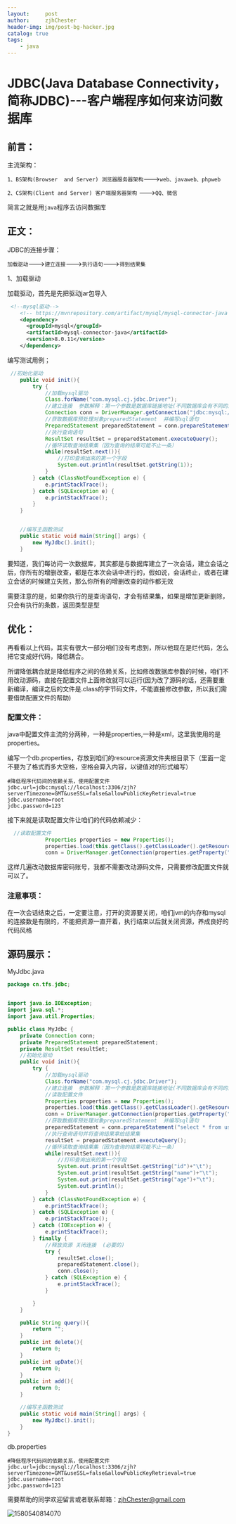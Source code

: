 ```yaml
---
layout:     post
author:     zjhChester
header-img: img/post-bg-hacker.jpg
catalog: true
tags:
    - java
---
```

# JDBC(Java Database Connectivity，简称JDBC)---客户端程序如何来访问数据库

## 前言：

主流架构：

`1、BS架构(Browser  and Server) 浏览器服务器架构`--->`web、javaweb、phpweb`

`2、CS架构(Client and Server) 客户端服务器架构` --->`QQ、微信`

简言之就是用`java`程序去访问数据库

## 正文：

JDBC的连接步骤：

`加载驱动`--->`建立连接`--->`执行语句`--->`得到结果集`

1、加载驱动

加载驱动，首先是先把驱动jar包导入

~~~xml
 <!--mysql驱动-->
    <!-- https://mvnrepository.com/artifact/mysql/mysql-connector-java -->
    <dependency>
      <groupId>mysql</groupId>
      <artifactId>mysql-connector-java</artifactId>
      <version>8.0.11</version>
    </dependency>
~~~

编写测试用例；

~~~java
 //初始化驱动
    public void init(){
        try {
            //加载mysql驱动
            Class.forName("com.mysql.cj.jdbc.Driver");
            //建立连接  参数解释：第一个参数是数据库链接地址(不同数据库会有不同的连接地址，由数据库厂商提供)，第二个参数是用户名，第三个参数是密码
            Connection conn = DriverManager.getConnection("jdbc:mysql://localhost:3306/zjh?serverTimezone=GMT&useSSL=false&allowPublicKeyRetrieval=true", "root", "123");
            //获取数据库预处理对象preparedStatement  并编写sql语句
            PreparedStatement preparedStatement = conn.prepareStatement("select * from user");
            //执行查询语句
            ResultSet resultSet = preparedStatement.executeQuery();
            //循环读取查询结果集（因为查询的结果可能不止一条）
            while(resultSet.next()){
                //打印查询出来的第一个字段
                System.out.println(resultSet.getString(1));
            }
        } catch (ClassNotFoundException e) {
            e.printStackTrace();
        } catch (SQLException e) {
            e.printStackTrace();
        }
    }


    //编写主函数测试
    public static void main(String[] args) {
        new MyJdbc().init();
    }

~~~

要知道，我们每访问一次数据库，其实都是与数据库建立了一次会话，建立会话之后，你所有的增删改查，都是在本次会话中进行的，假如说，会话终止，或者在建立会话的时候建立失败，那么你所有的增删改查的动作都无效

需要注意的是，如果你执行的是查询语句，才会有结果集，如果是增加更新删除，只会有执行的条数，返回类型是型

## 优化：

再看看以上代码，其实有很大一部分咱们没有考虑到，所以他现在是烂代码，怎么把它变成好代码，降低耦合。

所谓降低耦合就是降低程序之间的依赖关系，比如修改数据库参数的时候，咱们不用改动源码，直接在配置文件上面修改就可以运行(因为改了源码的话，还需要重新编译，编译之后的文件是.class的字节码文件，不能直接修改参数，所以我们需要借助配置文件的帮助)

### 配置文件：

java中配置文件主流的分两种，一种是properties,一种是xml，这里我使用的是properties。

编写一个db.properties，存放到咱们的resource资源文件夹根目录下（里面一定不要为了格式而多大空格，空格会算入内容，以键值对的形式编写）

~~~properties
#降低程序代码间的依赖关系，使用配置文件
jdbc.url=jdbc:mysql://localhost:3306/zjh?serverTimezone=GMT&useSSL=false&allowPublicKeyRetrieval=true
jdbc.username=root
jdbc.password=123
~~~

接下来就是读取配置文件让咱们的代码依赖减少：

~~~java
  //读取配置文件
            Properties properties = new Properties();
            properties.load(this.getClass().getClassLoader().getResourceAsStream("db.properties"));
            conn = DriverManager.getConnection(properties.getProperty("jdbc.url"),properties.getProperty("jdbc.username") ,properties.getProperty("jdbc.password") );
~~~

这样几遍改动数据库密码账号，我都不需要改动源码文件，只需要修改配置文件就可以了。

### 注意事项：

在一次会话结束之后，一定要注意，打开的资源要关闭，咱们jvm的内存和mysql的连接数是有限的，不能把资源一直开着，执行结束以后就关闭资源，养成良好的代码风格

## 源码展示：

MyJdbc.java

~~~java
package cn.tfs.jdbc;


import java.io.IOException;
import java.sql.*;
import java.util.Properties;

public class MyJdbc {
    private Connection conn;
    private PreparedStatement preparedStatement;
    private ResultSet resultSet;
    //初始化驱动
    public void init(){
        try {
            //加载mysql驱动
            Class.forName("com.mysql.cj.jdbc.Driver");
            //建立连接  参数解释：第一个参数是数据库链接地址(不同数据库会有不同的连接地址，由数据库厂商提供)，第二个参数是用户名，第三个参数是密码
            //读取配置文件
            Properties properties = new Properties();
            properties.load(this.getClass().getClassLoader().getResourceAsStream("db.properties"));
            conn = DriverManager.getConnection(properties.getProperty("jdbc.url"),properties.getProperty("jdbc.username") ,properties.getProperty("jdbc.password") );
            //获取数据库预处理对象preparedStatement  并编写sql语句
            preparedStatement = conn.prepareStatement("select * from user");
            //执行查询语句并将查询结果拿给结果集
            resultSet = preparedStatement.executeQuery();
            //循环读取查询结果集（因为查询的结果可能不止一条）
            while(resultSet.next()){
                //打印查询出来的第一个字段
                System.out.print(resultSet.getString("id")+"\t");
                System.out.print(resultSet.getString("name")+"\t");
                System.out.print(resultSet.getString("age")+"\t");
                System.out.println();
            }
        } catch (ClassNotFoundException e) {
            e.printStackTrace();
        } catch (SQLException e) {
            e.printStackTrace();
        } catch (IOException e) {
            e.printStackTrace();
        } finally {
            //释放资源 关闭连接  (必要的)
            try {
                resultSet.close();
                preparedStatement.close();
                conn.close();
            } catch (SQLException e) {
                e.printStackTrace();
            }

        }
    }

    public String query(){
        return "";
    }
    public int delete(){
        return 0;
    }
    public int upDate(){
        return 0;
    }
    public int add(){
        return 0;
    }

    //编写主函数测试
    public static void main(String[] args) {
        new MyJdbc().init();
    }
}

~~~

db.properties

~~~properties
#降低程序代码间的依赖关系，使用配置文件
jdbc.url=jdbc:mysql://localhost:3306/zjh?serverTimezone=GMT&useSSL=false&allowPublicKeyRetrieval=true
jdbc.username=root
jdbc.password=123
~~~

需要帮助的同学欢迎留言或者联系邮箱：zjhChester@gmail.com

![1580540814070](https://zjhchester.github.io/img/apple-touch-icon.png)